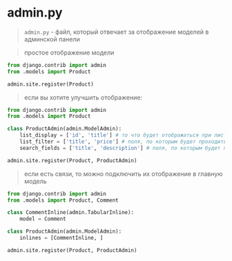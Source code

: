 # admin.py
> `admin.py` - файл, который отвечает за отображение моделей в админской панели

> простое отображение модели
```py
from django.contrib import admin
from .models import Product

admin.site.register(Product)
```

> если вы хотите улучшить отображение:
```py
from django.contrib import admin
from .models import Product

class ProductAdmin(admin.ModelAdmin):
    list_display = ['id', 'title'] # то что будет отображаться при листинге обьектов
    list_filter = ['title', 'price'] # поля, по которым будет проходить фильтрация обьектов
    search_fields = ['title', 'description'] # поля, по которым будет проходить поиск

admin.site.register(Product, ProductAdmin)
```

> если есть связи, то можно подключить их отображение в главную модель
```py
from django.contrib import admin
from .models import Product, Comment

class CommentInline(admin.TabularInline):
    model = Comment

class ProductAdmin(admin.ModelAdmin):
    inlines = [CommentInline, ]

admin.site.register(Product, ProductAdmin)
```

